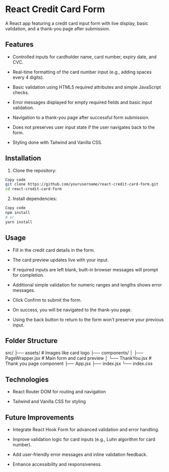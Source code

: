 # React Credit Card Form
A React app featuring a credit card input form with live display, basic validation, and a thank-you page after submission.

## Features
- Controlled inputs for cardholder name, card number, expiry date, and CVC.

- Real-time formatting of the card number input (e.g., adding spaces every 4 digits).

- Basic validation using HTML5 required attributes and simple JavaScript checks.

- Error messages displayed for empty required fields and basic input validation.

- Navigation to a thank-you page after successful form submission.

- Does not preserves user input state if the user navigates back to the form.

- Styling done with Tailwind and Vanilla CSS.

## Installation
1. Clone the repository:

```bash
Copy code
git clone https://github.com/yourusername/react-credit-card-form.git
cd react-credit-card-form
```

2. Install dependencies:

```bash
Copy code
npm install
# or
yarn install
```


## Usage
- Fill in the credit card details in the form.

- The card preview updates live with your input.

- If required inputs are left blank, built-in browser messages will prompt for completion.

- Additional simple validation for numeric ranges and lengths shows error messages.

- Click Confirm to submit the form.

- On success, you will be navigated to the thank-you page.

- Using the back button to return to the form won't preserve your previous input.

## Folder Structure
src/
 ├── assets/          # Images like card logo
 ├── components/
 │    ├── PageWrapper.jsx  # Main form and card preview
 │    └── ThankYou.jsx     # Thank you page component
 ├── App.jsx
 ├── index.jsx
 └── index.css


## Technologies
- React Router DOM for routing and navigation

- Tailwind and Vanilla CSS for styling

## Future Improvements
- Integrate React Hook Form for advanced validation and error handling.

- Improve validation logic for card inputs (e.g., Luhn algorithm for card number).

- Add user-friendly error messages and inline validation feedback.

- Enhance accessibility and responsiveness.

